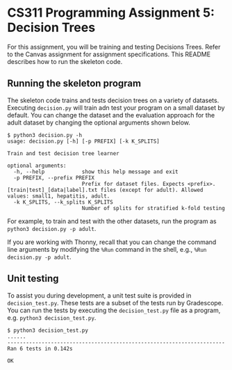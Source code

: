 # CS311 Programming Assignment 5: Decision Trees

For this assignment, you will be training and testing Decisions Trees. Refer to the Canvas assignment for assignment specifications. This README describes how to run the skeleton code.

## Running the skeleton program

The skeleton code trains and tests decision trees on a variety of datasets. Executing `decision.py` will train adn test your program on a small dataset by default.  You can change the dataset and the evaluation approach for the adult dataset by changing the optional arguments shown below.

```
$ python3 decision.py -h
usage: decision.py [-h] [-p PREFIX] [-k K_SPLITS]

Train and test decision tree learner

optional arguments:
  -h, --help            show this help message and exit
  -p PREFIX, --prefix PREFIX
                        Prefix for dataset files. Expects <prefix>.[train|test]_[data|label].txt files (except for adult). Allowed values: small1, hepatitis, adult.
  -k K_SPLITS, --k_splits K_SPLITS
                        Number of splits for stratified k-fold testing
```

For example, to train and test with the other datasets, run the program as `python3 decision.py -p adult`.

If you are working with Thonny, recall that you can change the command line arguments by modifying the `%Run` command in the shell, e.g., `%Run decision.py -p adult`.

## Unit testing

To assist you during development, a unit test suite is provided in `decision_test.py`. These tests are a subset of the tests run by Gradescope. You can run the tests by executing the `decision_test.py` file as a program, e.g. `python3 decision_test.py`. 

```
$ python3 decision_test.py
......
----------------------------------------------------------------------
Ran 6 tests in 0.142s

OK
```